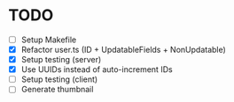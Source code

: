 # TODO

- [ ] Setup Makefile
- [x] Refactor user.ts (ID + UpdatableFields + NonUpdatable)
- [x] Setup testing (server)
- [x] Use UUIDs instead of auto-increment IDs
- [ ] Setup testing (client)
- [ ] Generate thumbnail